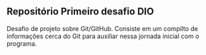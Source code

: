 ## Repositório Primeiro desafio DIO
Desafio de projeto sobre Git/GitHub. Consiste em um compilto de informações  cerca do Git para auxiliar nessa jornada inicial com o programa.


